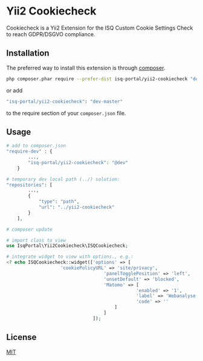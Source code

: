 # Yii2 Cookiecheck

Cookiecheck is a Yii2 Extension for the ISQ Custom Cookie Settings Check to reach GDPR/DSGVO compliance.

## Installation

The preferred way to install this extension is through [composer](http://getcomposer.org/download/).

```bash
php composer.phar require --prefer-dist isq-portal/yii2-cookiecheck "dev-master"
```

or add

```bash
"isq-portal/yii2-cookiecheck": "dev-master"
```

to the require section of your `composer.json` file.

## Usage

```php
# add to composer.json
"require-dev" : {
		...,
		"isq-portal/yii2-cookiecheck": "@dev"
	}

# temporary dev local path (../) solution:
"repositories": [
		...,
		{
			"type": "path",
			"url": "../yii2-cookiecheck"
		}
	],

# composer update

# import class to view
use IsqPortal\Yii2Cookiecheck\ISQCookiecheck;

# integrate widget to view with options., e.g.:
<? echo ISQCookiecheck::widget(['options' => [
                    'cookiePolicyURL' => 'site/privacy',
                                    'panelTogglePosition' => 'left',
                                    'unsetDefault' => 'blocked',
                                    'Matomo' => [
                                                'enabled' => '1',
                                                'label' => 'Webanalyse (Matomo)',
                                                'code' => ''
                                        ]
                                    ]
                                ]); 
```

## License
[MIT](https://choosealicense.com/licenses/mit/)